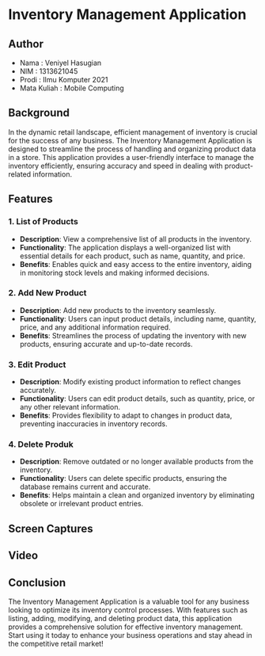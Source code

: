 # Inventory Management Application

## Author
- Nama         : Veniyel Hasugian
- NIM          : 1313621045
- Prodi        : Ilmu Komputer 2021
- Mata Kuliah  : Mobile Computing

## Background

In the dynamic retail landscape, efficient management of inventory is crucial for the success of any business. The Inventory Management Application is designed to streamline the process of handling and organizing product data in a store. This application provides a user-friendly interface to manage the inventory efficiently, ensuring accuracy and speed in dealing with product-related information.

## Features

### 1. List of Products

- **Description**: View a comprehensive list of all products in the inventory.
- **Functionality**: The application displays a well-organized list with essential details for each product, such as name, quantity, and price.
- **Benefits**: Enables quick and easy access to the entire inventory, aiding in monitoring stock levels and making informed decisions.

### 2. Add New Product

- **Description**: Add new products to the inventory seamlessly.
- **Functionality**: Users can input product details, including name, quantity, price, and any additional information required.
- **Benefits**: Streamlines the process of updating the inventory with new products, ensuring accurate and up-to-date records.

### 3. Edit Product

- **Description**: Modify existing product information to reflect changes accurately.
- **Functionality**: Users can edit product details, such as quantity, price, or any other relevant information.
- **Benefits**: Provides flexibility to adapt to changes in product data, preventing inaccuracies in inventory records.

### 4. Delete Produk

- **Description**: Remove outdated or no longer available products from the inventory.
- **Functionality**: Users can delete specific products, ensuring the database remains current and accurate.
- **Benefits**: Helps maintain a clean and organized inventory by eliminating obsolete or irrelevant product entries.

## Screen Captures

## Video

## Conclusion

The Inventory Management Application is a valuable tool for any business looking to optimize its inventory control processes. With features such as listing, adding, modifying, and deleting product data, this application provides a comprehensive solution for effective inventory management. Start using it today to enhance your business operations and stay ahead in the competitive retail market!
